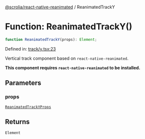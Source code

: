 [@scrolia/react-native-reanimated](../README.md) / ReanimatedTrackY

# Function: ReanimatedTrackY()

```ts
function ReanimatedTrackY(props): Element;
```

Defined in: [track/y.tsx:23](https://github.com/scrolia/react-native/blob/2fc909e1022f7a957358c4438ab5ad6544482ad5/packages/react-native-reanimated/src/track/y.tsx#L23)

Vertical track component based on `react-native-reanimated`.

**This component requires `react-native-reanimated` to be installed.**

## Parameters

### props

[`ReanimatedTrackYProps`](../type-aliases/ReanimatedTrackYProps.md)

## Returns

`Element`
